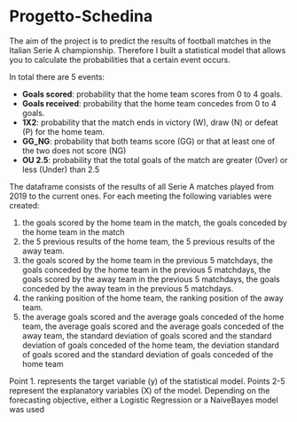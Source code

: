 # Progetto-Schedina
The aim of the project is to predict the results of football matches in the Italian Serie A championship.
Therefore I built a statistical model that allows you to calculate the probabilities that a certain event occurs.

In total there are 5 events:
- **Goals scored**: probability that the home team scores from 0 to 4 goals.
- **Goals received**: probability that the home team concedes from 0 to 4 goals.
- **1X2**: probability that the match ends in victory (W), draw (N) or defeat (P) for the home team.
- **GG_NG**: probability that both teams score (GG) or that at least one of the two does not score (NG)
- **OU 2.5**: probability that the total goals of the match are greater (Over) or less (Under) than 2.5

The dataframe consists of the results of all Serie A matches played from 2019 to the current ones. For each meeting the following variables were created:
1. the goals scored by the home team in the match, the goals conceded by the home team in the match
2. the 5 previous results of the home team, the 5 previous results of the away team.
3. the goals scored by the home team in the previous 5 matchdays, the goals conceded by the home team in the previous 5 matchdays, the goals scored by the away team in the previous 5 matchdays, the goals conceded by the away team in the previous 5 matchdays.
4. the ranking position of the home team, the ranking position of the away team.
5. the average goals scored and the average goals conceded of the home team, the average goals scored and the average goals conceded of the away team, the standard deviation of goals scored and the standard deviation of goals conceded of the home team, the deviation standard of goals scored and the standard deviation of goals conceded of the home team

Point 1. represents the target variable (y) of the statistical model. Points 2-5 represent the explanatory variables (X) of the model.
Depending on the forecasting objective, either a Logistic Regression or a NaiveBayes model was used
